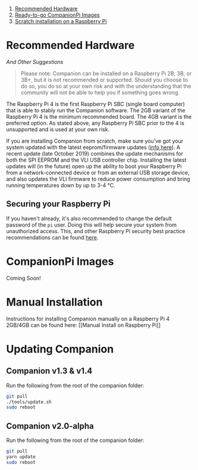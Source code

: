 1. [Recommended Hardware](https://github.com/bitfocus/companion/wiki/Raspberry-Pi#recommended-hardware)
2. [Ready-to-go CompanionPi Images](https://github.com/bitfocus/companion/wiki/Raspberry-Pi#companionpi-images)
3. [Scratch installation on a Raspberry Pi](https://github.com/bitfocus/companion/wiki/Raspberry-Pi#scratch-installation)

# Recommended Hardware
_And Other Suggestions_
> Please note: Companion can be installed on a Raspberry Pi 2B, 3B, or 3B+, but it is not recommended or supported. Should you choose to do so, you do so at your own risk and with the understanding that the community will not be able to help you if something goes wrong.

The Raspberry Pi 4 is the first Raspberry Pi SBC (single board computer) that is able to stably run the Companion software. The 2GB variant of the Raspberry Pi 4 is the minimum recommended board. The  4GB variant is the preferred option. As stated above, any Raspberry Pi SBC prior to the 4 is unsupported and is used at your own risk.

If you are installing Companion from scratch, make sure you've got your system updated with the latest eeprom/firmware updates ([info here](https://www.raspberrypi.org/forums/viewtopic.php?t=255001)). A recent update (late October 2019) combines the update mechanisms for both the SPI EEPROM and the VLI USB controller chip. Installing the latest updates will (in the future) open up the ability to boot your Raspberry Pi from a network-connected device or from an external USB storage device, and also updates the VLI firmware to reduce power consumption and bring running temperatures down by up to 3-4 °C.

## Securing your Raspberry Pi
If you haven't already, it's also recommended to change the default password of the `pi` user. Doing this will help secure your system from unauthorized access. This, and other Raspberry Pi security best practice recommendations can be found [here](https://www.raspberrypi.org/documentation/configuration/security.md).

# CompanionPi Images
Coming Soon!

# Manual Installation
Instructions for installing Companion manually on a Raspberry Pi 4 2GB/4GB can be found here: [[Manual Install on Raspberry Pi]]

# Updating Companion
## Companion v1.3 & v1.4
Run the following from the root of the companion folder:
```bash
git pull
./tools/update.sh
sudo reboot
```
## Companion v2.0-alpha
Run the following from the root of the companion folder:
```bash
git pull
yarn update
sudo reboot
```